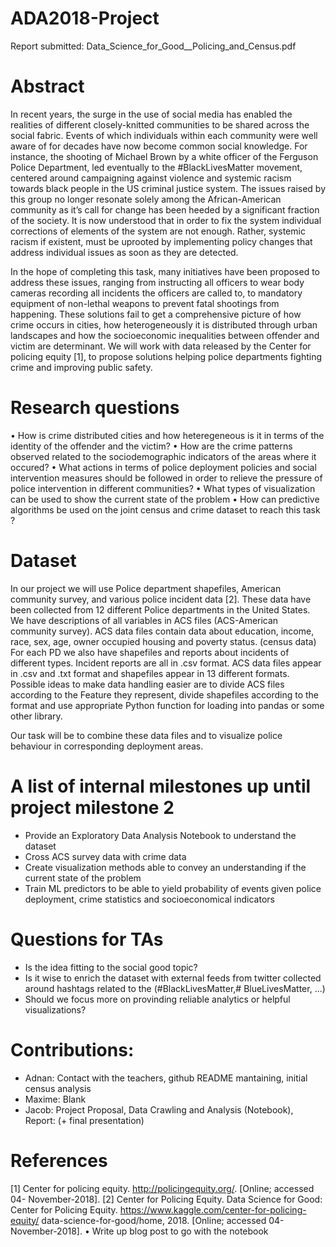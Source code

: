 # ADA2018-Project

Report submitted: Data_Science_for_Good__Policing_and_Census.pdf

# Abstract

In recent years, the surge in the use of social media has enabled the realities of different
closely-knitted communities to be shared across the social fabric. Events of which
individuals within each community were well aware of for decades have now become common
social knowledge. For instance, the shooting of Michael Brown by a white officer
of the Ferguson Police Department, led eventually to the #BlackLivesMatter movement,
centered around campaigning against violence and systemic racism towards black people
in the US criminal justice system. The issues raised by this group no longer resonate
solely among the African-American community as it’s call for change has been heeded by
a significant fraction of the society. It is now understood that in order to fix the system
individual corrections of elements of the system are not enough. Rather, systemic racism
if existent, must be uprooted by implementing policy changes that address individual
issues as soon as they are detected.

In the hope of completing this task, many initiatives have been proposed to address
these issues, ranging from instructing all officers to wear body cameras recording all incidents
the officers are called to, to mandatory equipment of non-lethal weapons to prevent
fatal shootings from happening. These solutions fail to get a comprehensive picture of
how crime occurs in cities, how heterogeneously it is distributed through urban landscapes
and how the socioeconomic inequalities between offender and victim are determinant. We
will work with data released by the Center for policing equity [1], to propose solutions
helping police departments fighting crime and improving public safety.

# Research questions

• How is crime distributed cities and how heteregeneous is it in terms of the identity
of the offender and the victim?
• How are the crime patterns observed related to the sociodemographic indicators of
the areas where it occured?
• What actions in terms of police deployment policies and social intervention measures
should be followed in order to relieve the pressure of police intervention in different
communities?
• What types of visualization can be used to show the current state of the problem
• How can predictive algorithms be used on the joint census and crime dataset to
reach this task ?

# Dataset
In our project we will use Police department shapefiles, American community survey,
and various police incident data [2]. These data have been collected from 12 different
Police departments in the United States. We have descriptions of all variables in ACS
files (ACS-American community survey). ACS data files contain data about education,
income, race, sex, age, owner occupied housing and poverty status. (census data) For
each PD we also have shapefiles and reports about incidents of different types.
Incident reports are all in .csv format.
ACS data files appear in .csv and .txt format and shapefiles appear in 13 different formats.
Possible ideas to make data handling easier are to divide ACS files according to the Feature they represent, divide shapefiles according to the format and use appropriate Python function for loading into pandas or some other library.

Our task will be to combine these
data files and to visualize police behaviour in corresponding deployment areas.

# A list of internal milestones up until project milestone 2

- Provide an Exploratory Data Analysis Notebook to understand the dataset
- Cross ACS survey data with crime data
- Create visualization methods able to convey an understanding if the current state
of the problem
- Train ML predictors to be able to yield probability of events given police deployment,
crime statistics and socioeconomical indicators

# Questions for TAs
- Is the idea fitting to the social good topic?
- Is it wise to enrich the dataset with external feeds from twitter collected around
hashtags related to the (#BlackLivesMatter,# BlueLivesMatter, ...)
- Should we focus more on provinding reliable analytics or helpful visualizations?


# Contributions:
- Adnan: Contact with the teachers, github README mantaining, initial census analysis
- Maxime: Blank
- Jacob: Project Proposal, Data Crawling and Analysis (Notebook), Report: (+ final presentation)

# References

[1] Center for policing equity. http://policingequity.org/. [Online; accessed 04-
November-2018].
[2] Center for Policing Equity. Data Science for Good: Center for Policing
Equity. https://www.kaggle.com/center-for-policing-equity/
data-science-for-good/home, 2018. [Online; accessed 04-November-2018].
• Write up blog post to go with the notebook
